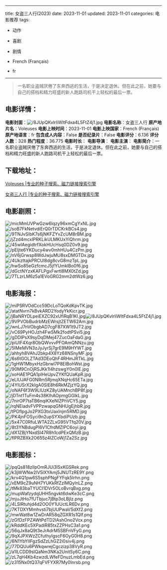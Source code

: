 
---
title: 女盗三人行(2023)
date: 2023-11-01
updated: 2023-11-01
categories: 电影推荐
tags:
- 动作
- 喜剧
- 剧情

- French (Français)
- fr
---


> 一名职业盗贼厌倦了东奔西逃的生活，于是决定退休。但在此之前，她要与自己的搭档和精力旺盛的新人跑路司机干上轻松的最后一票。

## **电影详情**：

**电影封面**：<img src="https://image.tmdb.org/t/p/w200/8JUpQKvlrliWItFdxa4L5FtZ4j1.jpg" alt="/8JUpQKvlrliWItFdxa4L5FtZ4j1.jpg" title="/8JUpQKvlrliWItFdxa4L5FtZ4j1.jpg">
**电影名称**：女盗三人行
**原产地片名**：Voleuses
**电影上映时间**：2023-11-01
**电影上映国家**：French (Français)
**原产地语言**：fr
**包含成人内容**：False
**是否纪录片**：False
**电影评分**：6.136
**评分人数**：328
**热门程度**：36.775
**电影时长**：
**电影导演**：
**电影主演**：
**电影简介**：一名职业盗贼厌倦了东奔西逃的生活，于是决定退休。但在此之前，她要与自己的搭档和精力旺盛的新人跑路司机干上轻松的最后一票。

## **下载地址**：
[Voleuses |专业的种子搜索、磁力链接搜索引擎](https://movie.amd794.com:2083/?search=Voleuses&ordering=&mode=match_phrase&page_size=10&page=1)

[女盗三人行 |专业的种子搜索、磁力链接搜索引擎](https://movie.amd794.com:2083/?search=%E5%A5%B3%E7%9B%97%E4%B8%89%E4%BA%BA%E8%A1%8C&ordering=&mode=match_phrase&page_size=10&page=1)
 

## **电影剧照**：
<img src="https://image.tmdb.org/t/p/original/micMmUVPwGzw6lqzy96xmCgYxNL.jpg" alt="/micMmUVPwGzw6lqzy96xmCgYxNL.jpg" title="/micMmUVPwGzw6lqzy96xmCgYxNL.jpg"><img src="https://image.tmdb.org/t/p/original/soB7FkNetvdiErQ0rTDCKrkBCs4.jpg" alt="/soB7FkNetvdiErQ0rTDCKrkBCs4.jpg" title="/soB7FkNetvdiErQ0rTDCKrkBCs4.jpg"><img src="https://image.tmdb.org/t/p/original/9TNJvSIbK7s6jNKFZYvZcUM8rBM.jpg" alt="/9TNJvSIbK7s6jNKFZYvZcUM8rBM.jpg" title="/9TNJvSIbK7s6jNKFZYvZcUM8rBM.jpg"><img src="https://image.tmdb.org/t/p/original/jZzd4mcxlPRKLikULMKUxYiQhrm.jpg" alt="/jZzd4mcxlPRKLikULMKUxYiQhrm.jpg" title="/jZzd4mcxlPRKLikULMKUxYiQhrm.jpg"><img src="https://image.tmdb.org/t/p/original/45wIAegidtrfXokHUcHsq0DZ0v9.jpg" alt="/45wIAegidtrfXokHUcHsq0DZ0v9.jpg" title="/45wIAegidtrfXokHUcHsq0DZ0v9.jpg"><img src="https://image.tmdb.org/t/p/original/pEIjte6YKDucy4wv0mhHUu4CzPm.jpg" alt="/pEIjte6YKDucy4wv0mhHUu4CzPm.jpg" title="/pEIjte6YKDucy4wv0mhHUu4CzPm.jpg"><img src="https://image.tmdb.org/t/p/original/nV6jGrwsp8WdJwjuMU8sxDMGTDx.jpg" alt="/nV6jGrwsp8WdJwjuMU8sxDMGTDx.jpg" title="/nV6jGrwsp8WdJwjuMU8sxDMGTDx.jpg"><img src="https://image.tmdb.org/t/p/original/4UkzttajkPRCUl8dg8cvG8mzTpL.jpg" alt="/4UkzttajkPRCUl8dg8cvG8mzTpL.jpg" title="/4UkzttajkPRCUl8dg8cvG8mzTpL.jpg"><img src="https://image.tmdb.org/t/p/original/hwSo85eGzfcmcJ5jfYUmklBo0f6.jpg" alt="/hwSo85eGzfcmcJ5jfYUmklBo0f6.jpg" title="/hwSo85eGzfcmcJ5jfYUmklBo0f6.jpg"><img src="https://image.tmdb.org/t/p/original/dGctNYzxKAFLPgxFwrtl8MX0tZd.jpg" alt="/dGctNYzxKAFLPgxFwrtl8MX0tZd.jpg" title="/dGctNYzxKAFLPgxFwrtl8MX0tZd.jpg"><img src="https://image.tmdb.org/t/p/original/7TLzrLM6z5a1EVoGRG2mm2dtWz6.jpg" alt="/7TLzrLM6z5a1EVoGRG2mm2dtWz6.jpg" title="/7TLzrLM6z5a1EVoGRG2mm2dtWz6.jpg">

## **电影海报**：
<img src="https://image.tmdb.org/t/p/original/miPSRVOdCcc59DcLoTQoKdKpvTK.jpg" alt="/miPSRVOdCcc59DcLoTQoKdKpvTK.jpg" title="/miPSRVOdCcc59DcLoTQoKdKpvTK.jpg"><img src="https://image.tmdb.org/t/p/original/atatNvrn7kBvkARD2YodyYkKicr.jpg" alt="/atatNvrn7kBvkARD2YodyYkKicr.jpg" title="/atatNvrn7kBvkARD2YodyYkKicr.jpg"><img src="https://image.tmdb.org/t/p/original/jBaNRYDLpeiEXZC92xUfiRqB1KI.jpg" alt="/jBaNRYDLpeiEXZC92xUfiRqB1KI.jpg" title="/jBaNRYDLpeiEXZC92xUfiRqB1KI.jpg"><img src="https://image.tmdb.org/t/p/original/8JUpQKvlrliWItFdxa4L5FtZ4j1.jpg" alt="/8JUpQKvlrliWItFdxa4L5FtZ4j1.jpg" title="/8JUpQKvlrliWItFdxa4L5FtZ4j1.jpg"><img src="https://image.tmdb.org/t/p/original/9VPVObBudrbMzEWrsjtZETW62Am.jpg" alt="/9VPVObBudrbMzEWrsjtZETW62Am.jpg" title="/9VPVObBudrbMzEWrsjtZETW62Am.jpg"><img src="https://image.tmdb.org/t/p/original/wnLJ7nVObgbAD7cgF87XW1t9JT2.jpg" alt="/wnLJ7nVObgbAD7cgF87XW1t9JT2.jpg" title="/wnLJ7nVObgbAD7cgF87XW1t9JT2.jpg"><img src="https://image.tmdb.org/t/p/original/vC69PyHOJzh4FwSMk2fodtPSvi5.jpg" alt="/vC69PyHOJzh4FwSMk2fodtPSvi5.jpg" title="/vC69PyHOJzh4FwSMk2fodtPSvi5.jpg"><img src="https://image.tmdb.org/t/p/original/gDDIPsX9syDqDMej47ZucOaFdaG.jpg" alt="/gDDIPsX9syDqDMej47ZucOaFdaG.jpg" title="/gDDIPsX9syDqDMej47ZucOaFdaG.jpg"><img src="https://image.tmdb.org/t/p/original/piUIF4Xqr8ObQWvvvPFOAmQNNzu.jpg" alt="/piUIF4Xqr8ObQWvvvPFOAmQNNzu.jpg" title="/piUIF4Xqr8ObQWvvvPFOAmQNNzu.jpg"><img src="https://image.tmdb.org/t/p/original/5IMeMVN3zJyJyrSj7grE9M9HYWT.jpg" alt="/5IMeMVN3zJyJyrSj7grE9M9HYWT.jpg" title="/5IMeMVN3zJyJyrSj7grE9M9HYWT.jpg"><img src="https://image.tmdb.org/t/p/original/ahhyh8VAhJ2bkp4X8Yz68NSnyMF.jpg" alt="/ahhyh8VAhJ2bkp4X8Yz68NSnyMF.jpg" title="/ahhyh8VAhJ2bkp4X8Yz68NSnyMF.jpg"><img src="https://image.tmdb.org/t/p/original/6s6tGOLZTAd3DEoQhF4RHmJRTkL.jpg" alt="/6s6tGOLZTAd3DEoQhF4RHmJRTkL.jpg" title="/6s6tGOLZTAd3DEoQhF4RHmJRTkL.jpg"><img src="https://image.tmdb.org/t/p/original/1gHW1MbyxHzGbrwl7P8EIBohWst.jpg" alt="/1gHW1MbyxHzGbrwl7P8EIBohWst.jpg" title="/1gHW1MbyxHzGbrwl7P8EIBohWst.jpg"><img src="https://image.tmdb.org/t/p/original/90M9CnOjRSJKk1l4hzswgY0n0IE.jpg" alt="/90M9CnOjRSJKk1l4hzswgY0n0IE.jpg" title="/90M9CnOjRSJKk1l4hzswgY0n0IE.jpg"><img src="https://image.tmdb.org/t/p/original/xoHAE1PQA1pIHeUpvZYKfQUaKpR.jpg" alt="/xoHAE1PQA1pIHeUpvZYKfQUaKpR.jpg" title="/xoHAE1PQA1pIHeUpvZYKfQUaKpR.jpg"><img src="https://image.tmdb.org/t/p/original/eLlUJAFG0NRm5RjmqXNqHc65ETa.jpg" alt="/eLlUJAFG0NRm5RjmqXNqHc65ETa.jpg" title="/eLlUJAFG0NRm5RjmqXNqHc65ETa.jpg"><img src="https://image.tmdb.org/t/p/original/4YlUSrX2kIgA0SlE8h6RkMZjzYQ.jpg" alt="/4YlUSrX2kIgA0SlE8h6RkMZjzYQ.jpg" title="/4YlUSrX2kIgA0SlE8h6RkMZjzYQ.jpg"><img src="https://image.tmdb.org/t/p/original/oNAF6f3W9LIUzKZ8yUAMnchBP8f.jpg" alt="/oNAF6f3W9LIUzKZ8yUAMnchBP8f.jpg" title="/oNAF6f3W9LIUzKZ8yUAMnchBP8f.jpg"><img src="https://image.tmdb.org/t/p/original/jDTnt1TuFm4s38KIhAOpmgGGlkL.jpg" alt="/jDTnt1TuFm4s38KIhAOpmgGGlkL.jpg" title="/jDTnt1TuFm4s38KIhAOpmgGGlkL.jpg"><img src="https://image.tmdb.org/t/p/original/7nirOP7taTB6nqiKXeNIZPhVCY5.jpg" alt="/7nirOP7taTB6nqiKXeNIZPhVCY5.jpg" title="/7nirOP7taTB6nqiKXeNIZPhVCY5.jpg"><img src="https://image.tmdb.org/t/p/original/rqNEiadvFVPPzwapqGNHUgEjhbR.jpg" alt="/rqNEiadvFVPPzwapqGNHUgEjhbR.jpg" title="/rqNEiadvFVPPzwapqGNHUgEjhbR.jpg"><img src="https://image.tmdb.org/t/p/original/tPGflpgJo2PXG3txUaxInjm5RMD.jpg" alt="/tPGflpgJo2PXG3txUaxInjm5RMD.jpg" title="/tPGflpgJo2PXG3txUaxInjm5RMD.jpg"><img src="https://image.tmdb.org/t/p/original/PK4jnFOSyci9n2upSYXbdiPUzb.jpg" alt="/PK4jnFOSyci9n2upSYXbdiPUzb.jpg" title="/PK4jnFOSyci9n2upSYXbdiPUzb.jpg"><img src="https://image.tmdb.org/t/p/original/5x47C0RfuLWTA2ZLxG95VTfq20V.jpg" alt="/5x47C0RfuLWTA2ZLxG95VTfq20V.jpg" title="/5x47C0RfuLWTA2ZLxG95VTfq20V.jpg"><img src="https://image.tmdb.org/t/p/original/8t3YNBdugPl6V1CfrdMZIPC6oyi.jpg" alt="/8t3YNBdugPl6V1CfrdMZIPC6oyi.jpg" title="/8t3YNBdugPl6V1CfrdMZIPC6oyi.jpg"><img src="https://image.tmdb.org/t/p/original/dX1ZBjYNxdSl47R8h1cdPExQMzB.jpg" alt="/dX1ZBjYNxdSl47R8h1cdPExQMzB.jpg" title="/dX1ZBjYNxdSl47R8h1cdPExQMzB.jpg"><img src="https://image.tmdb.org/t/p/original/flPRZBXk2O655z4IZCoWj1Za2Sz.jpg" alt="/flPRZBXk2O655z4IZCoWj1Za2Sz.jpg" title="/flPRZBXk2O655z4IZCoWj1Za2Sz.jpg">

## **电影图标**：
<img src="https://image.tmdb.org/t/p/original/pqQs818zlIpOmRJUi3lSxKGSRek.png" alt="/pqQs818zlIpOmRJUi3lSxKGSRek.png" title="/pqQs818zlIpOmRJUi3lSxKGSRek.png"><img src="https://image.tmdb.org/t/p/original/k3jWWNw2lV5lXYAmj5JNUTzRE9Y.png" alt="/k3jWWNw2lV5lXYAmj5JNUTzRE9Y.png" title="/k3jWWNw2lV5lXYAmj5JNUTzRE9Y.png"><img src="https://image.tmdb.org/t/p/original/krv4Q1pw6S5sphPNgFYFqk5Irhn.png" alt="/krv4Q1pw6S5sphPNgFYFqk5Irhn.png" title="/krv4Q1pw6S5sphPNgFYFqk5Irhn.png"><img src="https://image.tmdb.org/t/p/original/xEM9cZ9uNH7YUKkRfZzlMQylnLZ.png" alt="/xEM9cZ9uNH7YUKkRfZzlMQylnLZ.png" title="/xEM9cZ9uNH7YUKkRfZzlMQylnLZ.png"><img src="https://image.tmdb.org/t/p/original/tMk83baTYUCI1DVr5OLoBvrqBxg.png" alt="/tMk83baTYUCI1DVr5OLoBvrqBxg.png" title="/tMk83baTYUCI1DVr5OLoBvrqBxg.png"><img src="https://image.tmdb.org/t/p/original/mupWafzydqUHH5ngvkt6dwKe3cC.png" alt="/mupWafzydqUHH5ngvkt6dwKe3cC.png" title="/mupWafzydqUHH5ngvkt6dwKe3cC.png"><img src="https://image.tmdb.org/t/p/original/mjuJtHo7fUTbjuc7jBtp3oLBjIz.png" alt="/mjuJtHo7fUTbjuc7jBtp3oLBjIz.png" title="/mjuJtHo7fUTbjuc7jBtp3oLBjIz.png"><img src="https://image.tmdb.org/t/p/original/4LSlRtuhjd4d2OO0Y1UUctLR6Dv.png" alt="/4LSlRtuhjd4d2OO0Y1UUctLR6Dv.png" title="/4LSlRtuhjd4d2OO0Y1UUctLR6Dv.png"><img src="https://image.tmdb.org/t/p/original/7KTDXYMmhvsti7bjUUPwaVSdXf2.png" alt="/7KTDXYMmhvsti7bjUUPwaVSdXf2.png" title="/7KTDXYMmhvsti7bjUUPwaVSdXf2.png"><img src="https://image.tmdb.org/t/p/original/mwWat8w1ZwDrAR58qZGXR1s1QIf.png" alt="/mwWat8w1ZwDrAR58qZGXR1s1QIf.png" title="/mwWat8w1ZwDrAR58qZGXR1s1QIf.png"><img src="https://image.tmdb.org/t/p/original/zGfDzFPZAWtPdTD2lAshOno2Vcx.png" alt="/zGfDzFPZAWtPdTD2lAshOno2Vcx.png" title="/zGfDzFPZAWtPdTD2lAshOno2Vcx.png"><img src="https://image.tmdb.org/t/p/original/kRddKEc5XPadiR85txZZPHsC3a1.png" alt="/kRddKEc5XPadiR85txZZPHsC3a1.png" title="/kRddKEc5XPadiR85txZZPHsC3a1.png"><img src="https://image.tmdb.org/t/p/original/56qJx8aQ9t3eJrAdrM5SBFnVFyG.png" alt="/56qJx8aQ9t3eJrAdrM5SBFnVFyG.png" title="/56qJx8aQ9t3eJrAdrM5SBFnVFyG.png"><img src="https://image.tmdb.org/t/p/original/9qXJPXWzZCfuthyIgscF6OyG0H8.png" alt="/9qXJPXWzZCfuthyIgscF6OyG0H8.png" title="/9qXJPXWzZCfuthyIgscF6OyG0H8.png"><img src="https://image.tmdb.org/t/p/original/6N1YbYIIFgzSdZzLhGZ2i0siv4j.png" alt="/6N1YbYIIFgzSdZzLhGZ2i0siv4j.png" title="/6N1YbYIIFgzSdZzLhGZ2i0siv4j.png"><img src="https://image.tmdb.org/t/p/original/77DQUu6PWkqwrejCgczizp38VyR.png" alt="/77DQUu6PWkqwrejCgczizp38VyR.png" title="/77DQUu6PWkqwrejCgczizp38VyR.png"><img src="https://image.tmdb.org/t/p/original/a1ILCDD9slQaNm3NKa2UnitSy6C.png" alt="/a1ILCDD9slQaNm3NKa2UnitSy6C.png" title="/a1ILCDD9slQaNm3NKa2UnitSy6C.png"><img src="https://image.tmdb.org/t/p/original/zL7qH4Kb4zwzdLWfeFDnuzLmbEd.png" alt="/zL7qH4Kb4zwzdLWfeFDnuzLmbEd.png" title="/zL7qH4Kb4zwzdLWfeFDnuzLmbEd.png"><img src="https://image.tmdb.org/t/p/original/z315Nx0tQ37qFVFYXR7My0Inrsb.png" alt="/z315Nx0tQ37qFVFYXR7My0Inrsb.png" title="/z315Nx0tQ37qFVFYXR7My0Inrsb.png">

